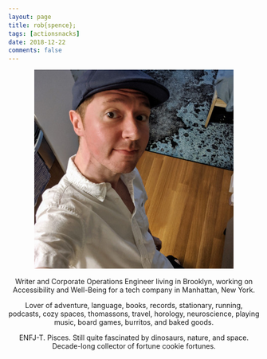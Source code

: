 ```yaml
---
layout: page
title: rob{spence};
tags: [actionsnacks]
date: 2018-12-22
comments: false
---
```


<figure>
    <center><a href="/assets/img/about-me.jpg"><img src="/assets/img/about-me.jpg"></a></center>
</figure>

<center><p>Writer and Corporate Operations Engineer living in Brooklyn, working on Accessibility and Well-Being for a tech company in Manhattan, New York.</p> 

<p>Lover of adventure, language, books, records, stationary, running, podcasts, cozy spaces, thomassons, travel, horology, neuroscience, playing music, board games, burritos, and baked goods.</p>

<p>ENFJ-T. Pisces. Still quite fascinated by dinosaurs, nature, and space.
<br>Decade-long collector of fortune cookie fortunes.</p></center>
